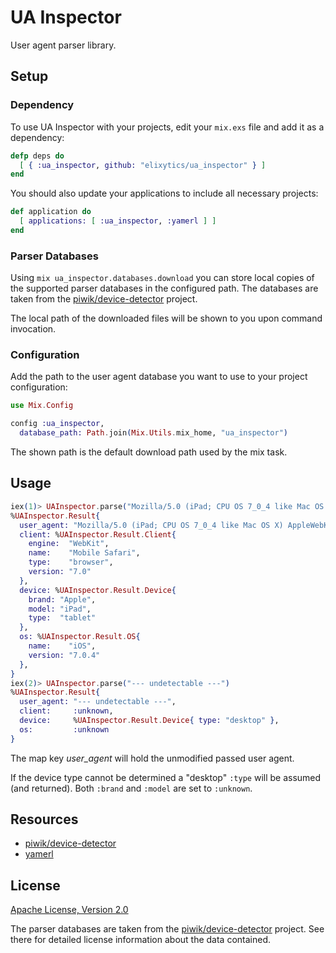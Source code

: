 # UA Inspector

User agent parser library.


## Setup

### Dependency

To use UA Inspector with your projects, edit your `mix.exs` file
and add it as a dependency:

```elixir
defp deps do
  [ { :ua_inspector, github: "elixytics/ua_inspector" } ]
end
```

You should also update your applications to include all necessary projects:

```elixir
def application do
  [ applications: [ :ua_inspector, :yamerl ] ]
end
```

### Parser Databases

Using `mix ua_inspector.databases.download` you can store local copies of the
supported parser databases in the configured path. The databases are taken from
the [piwik/device-detector](https://github.com/piwik/device-detector) project.

The local path of the downloaded files will be shown to you upon command
invocation.

### Configuration

Add the path to the user agent database you want to use to your project
configuration:

```elixir
use Mix.Config

config :ua_inspector,
  database_path: Path.join(Mix.Utils.mix_home, "ua_inspector")
```

The shown path is the default download path used by the mix task.


## Usage

```elixir
iex(1)> UAInspector.parse("Mozilla/5.0 (iPad; CPU OS 7_0_4 like Mac OS X) AppleWebKit/537.51.1 (KHTML, like Gecko) Version/7.0 Mobile/11B554a Safari/9537.53")
%UAInspector.Result{
  user_agent: "Mozilla/5.0 (iPad; CPU OS 7_0_4 like Mac OS X) AppleWebKit/537.51.1 (KHTML, like Gecko) Version/7.0 Mobile/11B554a Safari/9537.53"
  client: %UAInspector.Result.Client{
    engine:  "WebKit",
    name:    "Mobile Safari",
    type:    "browser",
    version: "7.0"
  },
  device: %UAInspector.Result.Device{
    brand: "Apple",
    model: "iPad",
    type:  "tablet"
  },
  os: %UAInspector.Result.OS{
    name:    "iOS",
    version: "7.0.4"
  },
}
iex(2)> UAInspector.parse("--- undetectable ---")
%UAInspector.Result{
  user_agent: "--- undetectable ---",
  client:     :unknown,
  device:     %UAInspector.Result.Device{ type: "desktop" },
  os:         :unknown
}
```

The map key _user\_agent_ will hold the unmodified passed user agent.

If the device type cannot be determined a "desktop" `:type` will be
assumed (and returned). Both `:brand` and `:model` are set to `:unknown`.


## Resources

- [piwik/device-detector](https://github.com/piwik/device-detector)
- [yamerl](https://github.com/yakaz/yamerl)


## License

[Apache License, Version 2.0](http://www.apache.org/licenses/LICENSE-2.0)

The parser databases are taken from the
[piwik/device-detector](https://github.com/piwik/device-detector)
project. See there for detailed license information about the data contained.
